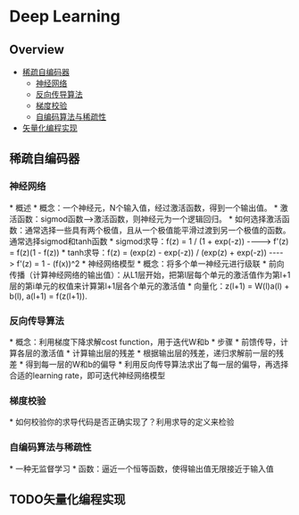 # Deep Learning

## Overview
* [稀疏自编码器](#ch1)
    * [神经网络](#ch1.1)
    * [反向传导算法](#ch1.2)
    * [梯度校验](#ch1.3)
    * [自编码算法与稀疏性](#ch1.4)
* [矢量化编程实现](#ch2)

<h2 id="ch1">稀疏自编码器</h2>

<h3 id="ch1.1">神经网络</h3>
* 概述
    * 概念：一个神经元，N个输入值，经过激活函数，得到一个输出值。
    * 激活函数：sigmod函数-->激活函数，则神经元为一个逻辑回归。
    * 如何选择激活函数：通常选择一些具有两个极值，且从一个极值能平滑过渡到另一个极值的函数。通常选择sigmod和tanh函数
    * sigmod求导：f(z) = 1 / (1 + exp(-z)) ----> f'(z) = f(z)(1 - f(z))
    * tanh求导：f(z) = (exp(z) - exp(-z)) / (exp(z) + exp(-z)) ----> f'(z) = 1 - (f(x))^2
* 神经网络模型
    * 概念：将多个单一神经元进行级联
    * 前向传播（计算神经网络的输出值）：从L1层开始，把第l层每个单元的激活值作为第l+1层的第i单元的权值来计算第l+1层各个单元的激活值
        * 向量化：z(l+1) = W(l)a(l) + b(l), a(l+1) = f(z(l+1)).

<h3 id="ch1.2">反向传导算法</h3>
* 概念：利用梯度下降求解cost function，用于迭代W和b
* 步骤
    * 前馈传导，计算各层的激活值
    * 计算输出层的残差
    * 根据输出层的残差，递归求解前一层的残差
    * 得到每一层的W和b的偏导
* 利用反向传导算法求出了每一层的偏导，再选择合适的learning rate，即可迭代神经网络模型

<h3 id="ch1.3">梯度校验</h3>
* 如何校验你的求导代码是否正确实现了？利用求导的定义来检验

<h3 id="ch1.4">自编码算法与稀疏性</h3>
* 一种无监督学习
* 函数：逼近一个恒等函数，使得输出值无限接近于输入值

<h2 id="ch2">TODO矢量化编程实现</h2>
